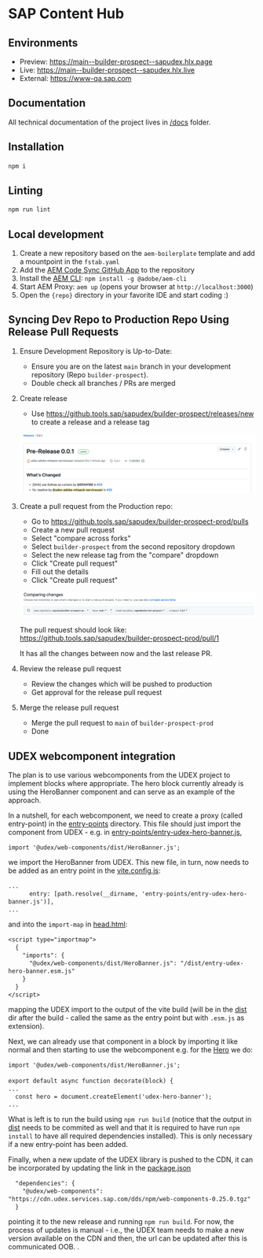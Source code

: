 # SAP Content Hub

## Environments

- Preview: https://main--builder-prospect--sapudex.hlx.page
- Live: https://main--builder-prospect--sapudex.hlx.live
- External: https://www-qa.sap.com

## Documentation

All technical documentation of the project lives in [/docs](/docs) folder.

## Installation

```sh
npm i
```

## Linting

```sh
npm run lint
```

## Local development

1. Create a new repository based on the `aem-boilerplate` template and add a mountpoint in the `fstab.yaml`
2. Add the [AEM Code Sync GitHub App](https://github.com/apps/aem-code-sync) to the repository
3. Install the [AEM CLI](https://github.com/adobe/aem-cli): `npm install -g @adobe/aem-cli`
4. Start AEM Proxy: `aem up` (opens your browser at `http://localhost:3000`)
5. Open the `{repo}` directory in your favorite IDE and start coding :)

## Syncing Dev Repo to Production Repo Using Release Pull Requests

1. Ensure Development Repository is Up-to-Date:
   - Ensure you are on the latest `main` branch in your development repository (Repo `builder-prospect`).
   - Double check all branches / PRs are merged

2. Create release
   - Use https://github.tools.sap/sapudex/builder-prospect/releases/new to create a release and a release tag

   ![Screenshot release](/docs/screenshot-release.png)


3. Create a pull request from the Production repo:
   - Go to https://github.tools.sap/sapudex/builder-prospect-prod/pulls
   - Create a new pull request
   - Select "compare across forks"
   - Select `builder-prospect` from the second repository dropdown
   - Select the new release tag from the "compare" dropdown
   - Click "Create pull request"
   - Fill out the details
   - Click "Create pull request"

   ![Screenshot pull request](/docs/screenshot-create-pr.png)

   The pull request should look like: https://github.tools.sap/sapudex/builder-prospect-prod/pull/1

   It has all the changes between now and the last release PR.

4. Review the release pull request
   - Review the changes which will be pushed to production
   - Get approval for the release pull request

5. Merge the release pull request
   - Merge the pull request to `main` of `builder-prospect-prod`
   - Done


## UDEX webcomponent integration

The plan is to use various webcomponents from the UDEX project to implement blocks where appropriate.
The hero block currently already is using the HeroBanner component and can serve as an example of the approach.

In a nutshell, for each webcomponent, we need to create a proxy (called entry-point) in the [entry-points](entry-points) directory. This file should just import the component from UDEX - e.g. in [entry-points/entry-udex-hero-banner.js](entry-points/entry-udex-hero-banner.js),

```
import '@udex/web-components/dist/HeroBanner.js';
```

we import the HeroBanner from UDEX. This new file, in turn, now needs to be added as an entry point in the [vite.config.js](vite.config.js):

```
...
      entry: [path.resolve(__dirname, 'entry-points/entry-udex-hero-banner.js')],
...
```

and into the `import-map` in [head.html](head.html):

```
<script type="importmap">
  {
    "imports": {
      "@udex/web-components/dist/HeroBanner.js": "/dist/entry-udex-hero-banner.esm.js"
    }
  }
</script>
```

mapping the UDEX import to the output of the vite build (will be in the [dist](dist) dir after the build - called the same as the entry point but with `.esm.js` as extension).

Next, we can already use that component in a block by importing it like normal and then starting to use the webcomponent e.g. for the [Hero](blocks/hero/hero.js) we do:

```
import '@udex/web-components/dist/HeroBanner.js';

export default async function decorate(block) {
...
  const hero = document.createElement('udex-hero-banner');
...
```

What is left is to run the build using `npm run build` (notice that the output in [dist](dist) needs to be commited as well and that it is required to have run `npm install` to have all required dependencies installed). This is only necessary if a new entry-point has been added.

Finally, when a new update of the UDEX library is pushed to the CDN, it can be incorporated by updating the link in the [package.json](package.json)

```
  "dependencies": {
    "@udex/web-components": "https://cdn.udex.services.sap.com/dds/npm/web-components-0.25.0.tgz"
  }
```

pointing it to the new release and running `npm run build`. For now, the process of updates is manual - i.e., the UDEX team needs to make a new version available on the CDN and then, the url can be updated after this is communicated OOB.
.
